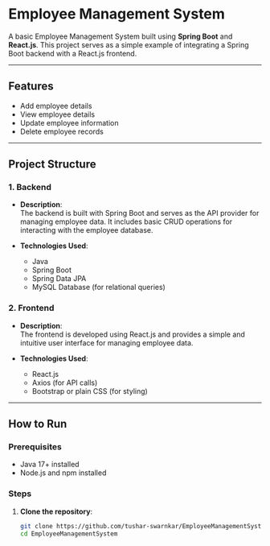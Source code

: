 # Employee Management System

A basic Employee Management System built using **Spring Boot** and **React.js**. This project serves as a simple example of integrating a Spring Boot backend with a React.js frontend.

---

## Features

- Add employee details
- View employee details
- Update employee information
- Delete employee records

---

## Project Structure

### 1. Backend

- **Description**:  
  The backend is built with Spring Boot and serves as the API provider for managing employee data. It includes basic CRUD operations for interacting with the employee database.
  
- **Technologies Used**:  
  - Java
  - Spring Boot
  - Spring Data JPA
  - MySQL Database (for relational queries)

### 2. Frontend

- **Description**:  
  The frontend is developed using React.js and provides a simple and intuitive user interface for managing employee data.

- **Technologies Used**:  
  - React.js
  - Axios (for API calls)
  - Bootstrap or plain CSS (for styling)

---

## How to Run

### Prerequisites
- Java 17+ installed
- Node.js and npm installed

### Steps
1. **Clone the repository**:  
   ```bash
   git clone https://github.com/tushar-swarnkar/EmployeeManagementSystem.git
   cd EmployeeManagementSystem
